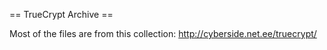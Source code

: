 == TrueCrypt Archive ==

Most of the files are from this collection: http://cyberside.net.ee/truecrypt/

